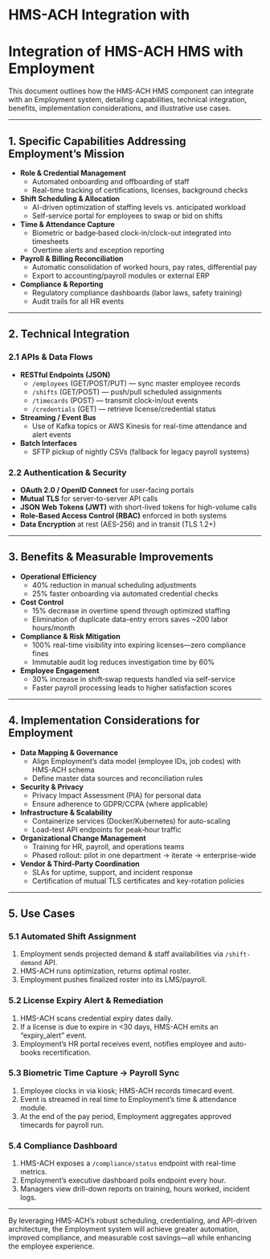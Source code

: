 # HMS-ACH Integration with 

# Integration of HMS-ACH HMS with Employment

This document outlines how the HMS-ACH HMS component can integrate with an Employment system, detailing capabilities, technical integration, benefits, implementation considerations, and illustrative use cases.

---

## 1. Specific Capabilities Addressing Employment’s Mission

- **Role & Credential Management**  
  - Automated onboarding and offboarding of staff  
  - Real-time tracking of certifications, licenses, background checks  
- **Shift Scheduling & Allocation**  
  - AI-driven optimization of staffing levels vs. anticipated workload  
  - Self-service portal for employees to swap or bid on shifts  
- **Time & Attendance Capture**  
  - Biometric or badge‐based clock-in/clock-out integrated into timesheets  
  - Overtime alerts and exception reporting  
- **Payroll & Billing Reconciliation**  
  - Automatic consolidation of worked hours, pay rates, differential pay  
  - Export to accounting/payroll modules or external ERP  
- **Compliance & Reporting**  
  - Regulatory compliance dashboards (labor laws, safety training)  
  - Audit trails for all HR events  

---

## 2. Technical Integration

### 2.1 APIs & Data Flows
- **RESTful Endpoints (JSON)**  
  - `/employees` (GET/POST/PUT) — sync master employee records  
  - `/shifts` (GET/POST) — push/pull scheduled assignments  
  - `/timecards` (POST) — transmit clock-in/out events  
  - `/credentials` (GET) — retrieve license/credential status
- **Streaming / Event Bus**  
  - Use of Kafka topics or AWS Kinesis for real-time attendance and alert events  
- **Batch Interfaces**  
  - SFTP pickup of nightly CSVs (fallback for legacy payroll systems)

### 2.2 Authentication & Security
- **OAuth 2.0 / OpenID Connect** for user-facing portals  
- **Mutual TLS** for server-to-server API calls  
- **JSON Web Tokens (JWT)** with short-lived tokens for high-volume calls  
- **Role-Based Access Control (RBAC)** enforced in both systems  
- **Data Encryption** at rest (AES-256) and in transit (TLS 1.2+)

---

## 3. Benefits & Measurable Improvements

- **Operational Efficiency**  
  - 40% reduction in manual scheduling adjustments  
  - 25% faster onboarding via automated credential checks
- **Cost Control**  
  - 15% decrease in overtime spend through optimized staffing  
  - Elimination of duplicate data-entry errors saves ~200 labor hours/month
- **Compliance & Risk Mitigation**  
  - 100% real-time visibility into expiring licenses—zero compliance fines  
  - Immutable audit log reduces investigation time by 60%
- **Employee Engagement**  
  - 30% increase in shift‐swap requests handled via self-service  
  - Faster payroll processing leads to higher satisfaction scores

---

## 4. Implementation Considerations for Employment

- **Data Mapping & Governance**  
  - Align Employment’s data model (employee IDs, job codes) with HMS-ACH schema  
  - Define master data sources and reconciliation rules  
- **Security & Privacy**  
  - Privacy Impact Assessment (PIA) for personal data  
  - Ensure adherence to GDPR/CCPA (where applicable)  
- **Infrastructure & Scalability**  
  - Containerize services (Docker/Kubernetes) for auto-scaling  
  - Load-test API endpoints for peak‐hour traffic
- **Organizational Change Management**  
  - Training for HR, payroll, and operations teams  
  - Phased rollout: pilot in one department → iterate → enterprise-wide  
- **Vendor & Third-Party Coordination**  
  - SLAs for uptime, support, and incident response  
  - Certification of mutual TLS certificates and key-rotation policies

---

## 5. Use Cases

### 5.1 Automated Shift Assignment  
1. Employment sends projected demand & staff availabilities via  `/shift-demand` API.  
2. HMS-ACH runs optimization, returns optimal roster.  
3. Employment pushes finalized roster into its LMS/payroll.

### 5.2 License Expiry Alert & Remediation  
1. HMS-ACH scans credential expiry dates daily.  
2. If a license is due to expire in <30 days, HMS-ACH emits an “expiry_alert” event.  
3. Employment’s HR portal receives event, notifies employee and auto-books recertification.

### 5.3 Biometric Time Capture → Payroll Sync  
1. Employee clocks in via kiosk; HMS-ACH records timecard event.  
2. Event is streamed in real time to Employment’s time & attendance module.  
3. At the end of the pay period, Employment aggregates approved timecards for payroll run.

### 5.4 Compliance Dashboard  
1. HMS-ACH exposes a `/compliance/status` endpoint with real-time metrics.  
2. Employment’s executive dashboard polls endpoint every hour.  
3. Managers view drill-down reports on training, hours worked, incident logs.

---

By leveraging HMS-ACH’s robust scheduling, credentialing, and API-driven architecture, the Employment system will achieve greater automation, improved compliance, and measurable cost savings—all while enhancing the employee experience.